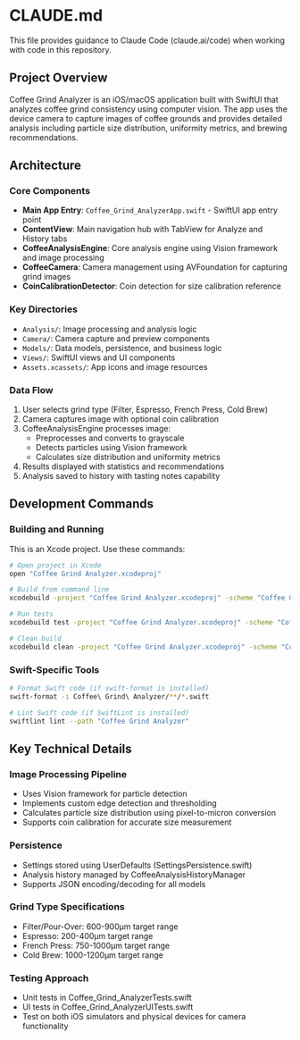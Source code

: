 # CLAUDE.md

This file provides guidance to Claude Code (claude.ai/code) when working with code in this repository.

## Project Overview

Coffee Grind Analyzer is an iOS/macOS application built with SwiftUI that analyzes coffee grind consistency using computer vision. The app uses the device camera to capture images of coffee grounds and provides detailed analysis including particle size distribution, uniformity metrics, and brewing recommendations.

## Architecture

### Core Components

- **Main App Entry**: `Coffee_Grind_AnalyzerApp.swift` - SwiftUI app entry point
- **ContentView**: Main navigation hub with TabView for Analyze and History tabs
- **CoffeeAnalysisEngine**: Core analysis engine using Vision framework and image processing
- **CoffeeCamera**: Camera management using AVFoundation for capturing grind images
- **CoinCalibrationDetector**: Coin detection for size calibration reference

### Key Directories

- `Analysis/`: Image processing and analysis logic
- `Camera/`: Camera capture and preview components  
- `Models/`: Data models, persistence, and business logic
- `Views/`: SwiftUI views and UI components
- `Assets.xcassets/`: App icons and image resources

### Data Flow

1. User selects grind type (Filter, Espresso, French Press, Cold Brew)
2. Camera captures image with optional coin calibration
3. CoffeeAnalysisEngine processes image:
   - Preprocesses and converts to grayscale
   - Detects particles using Vision framework
   - Calculates size distribution and uniformity metrics
4. Results displayed with statistics and recommendations
5. Analysis saved to history with tasting notes capability

## Development Commands

### Building and Running

This is an Xcode project. Use these commands:

```bash
# Open project in Xcode
open "Coffee Grind Analyzer.xcodeproj"

# Build from command line
xcodebuild -project "Coffee Grind Analyzer.xcodeproj" -scheme "Coffee Grind Analyzer" build

# Run tests
xcodebuild test -project "Coffee Grind Analyzer.xcodeproj" -scheme "Coffee Grind Analyzer" -destination "platform=iOS Simulator,name=iPhone 15"

# Clean build
xcodebuild clean -project "Coffee Grind Analyzer.xcodeproj" -scheme "Coffee Grind Analyzer"
```

### Swift-Specific Tools

```bash
# Format Swift code (if swift-format is installed)
swift-format -i Coffee\ Grind\ Analyzer/**/*.swift

# Lint Swift code (if SwiftLint is installed)
swiftlint lint --path "Coffee Grind Analyzer"
```

## Key Technical Details

### Image Processing Pipeline
- Uses Vision framework for particle detection
- Implements custom edge detection and thresholding
- Calculates particle size distribution using pixel-to-micron conversion
- Supports coin calibration for accurate size measurement

### Persistence
- Settings stored using UserDefaults (SettingsPersistence.swift)
- Analysis history managed by CoffeeAnalysisHistoryManager
- Supports JSON encoding/decoding for all models

### Grind Type Specifications
- Filter/Pour-Over: 600-900μm target range
- Espresso: 200-400μm target range  
- French Press: 750-1000μm target range
- Cold Brew: 1000-1200μm target range

### Testing Approach
- Unit tests in Coffee_Grind_AnalyzerTests.swift
- UI tests in Coffee_Grind_AnalyzerUITests.swift
- Test on both iOS simulators and physical devices for camera functionality